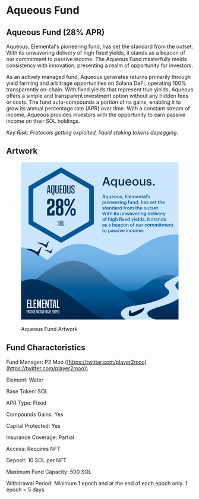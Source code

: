 # Aqueous Fund

## Aqueous Fund (28% APR)

Aqueous, Elemental's pioneering fund, has set the standard from the outset. With its unwavering delivery of high fixed yields, it stands as a beacon of our commitment to passive income. The Aqueous Fund masterfully melds consistency with innovation, presenting a realm of opportunity for investors.

As an actively managed fund, Aqueous generates returns primarily through yield farming and arbitrage opportunities on Solana DeFi, operating 100% transparently on-chain. With fixed yields that represent true yields, Aqueous offers a simple and transparent investment option without any hidden fees or costs. The fund auto-compounds a portion of its gains, enabling it to grow its annual percentage rate (APR) over time. With a constant stream of income, Aqueous provides investors with the opportunity to earn passive income on their SOL holdings.

_Key Risk: Protocols getting exploited, liquid staking tokens depegging._

## Artwork

<figure><img src="../../.gitbook/assets/fund_artwork_aqueous.png" alt=""><figcaption><p>Aqueous Fund Artwork</p></figcaption></figure>

## Fund Characteristics

Fund Manager: P2 Moo ([https://twitter.com/player2moo](https://twitter.com/player2moo))

Element: Water

Base Token: SOL

APR Type: Fixed

Compounds Gains: Yes

Capital Protected: Yes

Insurance Coverage: Partial

Access: Requires NFT

Deposit: 10 SOL per NFT

Maximum Fund Capacity: 500 SOL

Withdrawal Period: Minimum 1 epoch and at the end of each epoch only. 1 epoch = 5 days.
